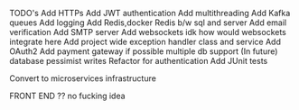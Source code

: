 TODO's
Add HTTPs
Add JWT authentication
Add multithreading
Add Kafka queues
Add logging
Add Redis,docker
Redis b/w sql and server
Add email verification
Add SMTP server
Add websockets
idk how would websockets integrate here
Add project wide exception handler class and service
Add OAuth2
Add payment gateway if possible
multiple db support (In future)
database pessimist writes
Refactor for authentication
Add JUnit tests

Convert to microservices infrastructure

FRONT END ?? no fucking idea
